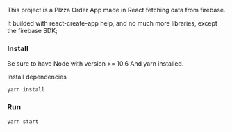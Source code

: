 This project is a PIzza Order App made in React fetching data from firebase.

It builded with react-create-app help, and no much more libraries, except the firebase SDK;

### Install
Be sure to have Node with version >= 10.6
And yarn installed.

Install dependencies


```
yarn install
```

### Run
```
yarn start
```